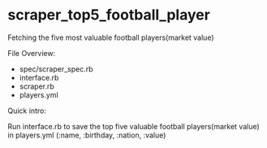 # scraper_top5_football_player
Fetching the five most valuable football players(market value)

File Overview:

- spec/scraper_spec.rb
- interface.rb
- scraper.rb 
- players.yml 

Quick intro:

Run interface.rb to save the top five valuable football players(market value) in players.yml
(:name, :birthday, :nation, :value)
